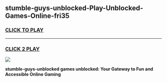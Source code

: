 
## stumble-guys-unblocked-Play-Unblocked-Games-Online-fri35
<h3>
<a href="https://premium76.site?title=stumble-guys-unblocked&ref=25A">CLICK TO PLAY</a></h3>
<hr>

<h3>
<a href="https://premium76.site?title=stumble-guys-unblocked&ref=25A">CLICK 2 PLAY</a>
  
</h3>

<a href="https://premium76.site?title=stumble-guys-unblocked&ref=25A"><img src="https://clearcache.store/games.png"></a>


**stumble-guys-unblocked games unblocked: Your Gateway to Fun and Accessible Online Gaming**
